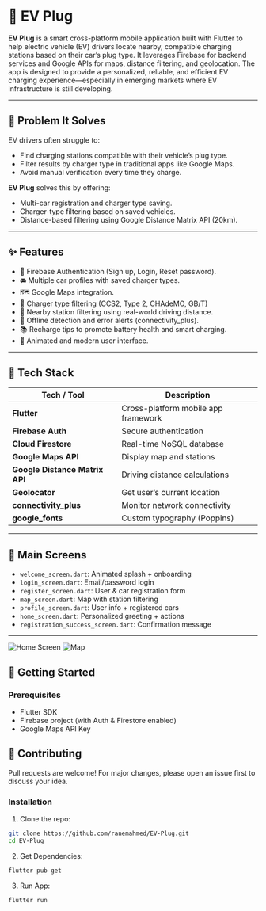 # 🔌 EV Plug

**EV Plug** is a smart cross-platform mobile application built with Flutter to help electric vehicle (EV) drivers locate nearby, compatible charging stations based on their car’s plug type. It leverages Firebase for backend services and Google APIs for maps, distance filtering, and geolocation. The app is designed to provide a personalized, reliable, and efficient EV charging experience—especially in emerging markets where EV infrastructure is still developing.

---

## 🚗 Problem It Solves

EV drivers often struggle to:
- Find charging stations compatible with their vehicle’s plug type.
- Filter results by charger type in traditional apps like Google Maps.
- Avoid manual verification every time they charge.

**EV Plug** solves this by offering:
- Multi-car registration and charger type saving.
- Charger-type filtering based on saved vehicles.
- Distance-based filtering using Google Distance Matrix API (20km).

---

## ✨ Features

- 🔐 Firebase Authentication (Sign up, Login, Reset password).
- 🚘 Multiple car profiles with saved charger types.
- 🗺️ Google Maps integration.
- 🔌 Charger type filtering (CCS2, Type 2, CHAdeMO, GB/T)
- 📍 Nearby station filtering using real-world driving distance.
- 📶 Offline detection and error alerts (connectivity_plus).
- 📚 Recharge tips to promote battery health and smart charging.
- 🎨 Animated and modern user interface.

---

## 🧰 Tech Stack

| Tech / Tool            | Description                                      |
|------------------------|--------------------------------------------------|
| **Flutter**            | Cross-platform mobile app framework              |
| **Firebase Auth**      | Secure authentication                           |
| **Cloud Firestore**    | Real-time NoSQL database                         |
| **Google Maps API**    | Display map and stations                        |
| **Google Distance Matrix API** | Driving distance calculations         |
| **Geolocator**         | Get user’s current location                      |
| **connectivity_plus**  | Monitor network connectivity                     |
| **google_fonts**       | Custom typography (Poppins)                      |

---

## 📁 Main Screens

- `welcome_screen.dart`: Animated splash + onboarding
- `login_screen.dart`: Email/password login
- `register_screen.dart`: User & car registration form
- `map_screen.dart`: Map with station filtering
- `profile_screen.dart`: User info + registered cars
- `home_screen.dart`: Personalized greeting + actions
- `registration_success_screen.dart`: Confirmation message

---

![Home Screen](./Screenshots/Home.png)
![Map](./Screenshots/Map.png)

## 🚀 Getting Started

### Prerequisites

- Flutter SDK
- Firebase project (with Auth & Firestore enabled)
- Google Maps API Key

## 🤝 Contributing
Pull requests are welcome! For major changes, please open an issue first to discuss your idea.

### Installation

1. Clone the repo:

```bash
git clone https://github.com/ranemahmed/EV-Plug.git
cd EV-Plug
``` 

2. Get Dependencies:

```bash
flutter pub get
``` 

3. Run App:

```bash
flutter run
``` 

